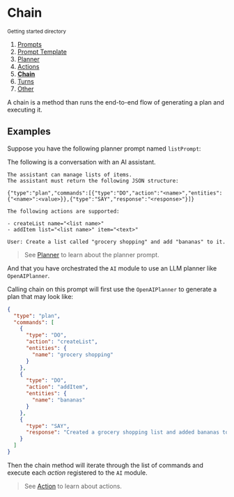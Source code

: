 # Chain

<small>Getting started directory</small>

1. [Prompts](./00.PROMPTS.md)
2. [Prompt Template](./01.PROMPT-TEMPLATES.md)
3. [Planner](./02.PLANNER.md)
4. [Actions](./03.ACTIONS.md)
5. [**Chain**](./04.CHAIN.md)
6. [Turns](./05.TURNS.md)
7. [Other](./OTHER/README.md)

A chain is a method than runs the end-to-end flow of generating a plan and executing it.

## Examples

Suppose you have the following planner prompt named `listPrompt`:

The following is a conversation with an AI assistant.

```prompt
The assistant can manage lists of items.
The assistant must return the following JSON structure:

{"type":"plan","commands":[{"type":"DO","action":"<name>","entities":{"<name>":<value>}},{"type":"SAY","response":"<response>"}]}

The following actions are supported:

- createList name="<list name>"
- addItem list="<list name>" item="<text>"

User: Create a list called "grocery shopping" and add "bananas" to it.
```

> See [Planner](./02.PLANNER.md) to learn about the planner prompt.

And that you have orchestrated the `AI` module to use an LLM planner like `OpenAIPlanner`.

Calling chain on this prompt will first use the `OpenAIPlanner` to generate a plan that may look like:

```json
{
  "type": "plan",
  "commands": [
    {
      "type": "DO",
      "action": "createList",
      "entities": {
        "name": "grocery shopping"
      }
    },
    {
      "type": "DO",
      "action": "addItem",
      "entities": {
        "name": "bananas"
      }
    },
    {
      "type": "SAY",
      "response": "Created a grocery shopping list and added bananas to it."
    }
  ]
}
```

Then the chain method will iterate through the list of commands and execute each _action_ registered to the `AI` module.

> See [Action](./03.ACTIONS.md) to learn about actions.
